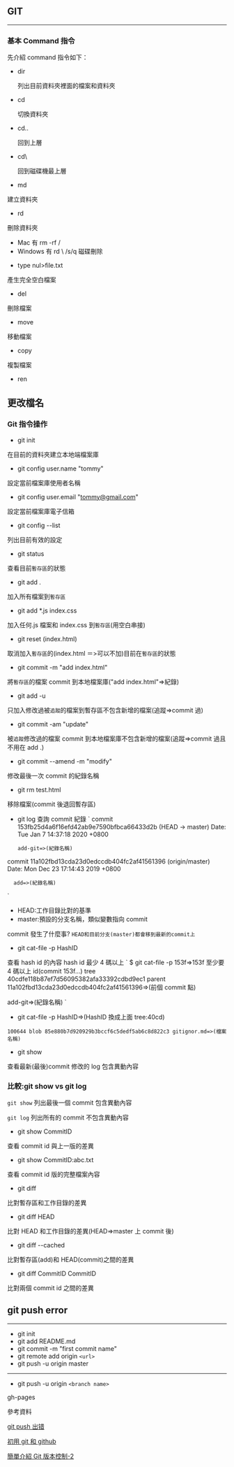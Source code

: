 ## GIT

---

### 基本 Command 指令

先介紹 command 指令如下：

- dir

  列出目前資料夾裡面的檔案和資料夾

- cd

  切換資料夾

- cd..

  回到上層

* cd\

  回到磁碟機最上層

- md

建立資料夾

- rd

刪除資料夾

- Mac 有 rm -rf /
- Windows 有 rd \ /s/q
  磁碟刪除

* type nul>file.txt

產生完全空白檔案

- del

刪除檔案

- move

移動檔案

- copy

複製檔案

- ren

## 更改檔名

### Git 指令操作

- git init

在目前的資料夾建立本地端檔案庫

- git config user.name "tommy"

設定當前檔案庫使用者名稱

- git config user.email "tommy@gmail.com"

設定當前檔案庫電子信箱

- git config --list

列出目前有效的設定

- git status

查看目前`暫存區`的狀態

- git add .

加入所有檔案到`暫存區`

- git add \*.js index.css

加入任何.js 檔案和 index.css 到`暫存區`(用空白串接)

- git reset (index.html)

取消加入`暫存區`的(index.html ＝>可以不加)目前在`暫存區`的狀態

- git commit -m "add index.html"

將`暫存區`的檔案 commit 到本地檔案庫("add index.html"=>紀錄)

- git add -u

只加入修改過被`追蹤`的檔案到暫存區不包含新增的檔案(追蹤=>commit 過)

- git commit -am "update"

被`追蹤`修改過的檔案 commit 到本地檔案庫不包含新增的檔案(追蹤=>commit 過且不用在 add .)

- git commit --amend -m "modify"

修改最後一次 commit 的紀錄名稱

- git rm test.html

移除檔案(commit 後退回暫存區)

- git log
  查詢 commit 紀錄
  `
  commit 153fb25d4a6f16efd42ab9e7590bfbca66433d2b (HEAD -> master)
  Date: Tue Jan 7 14:37:18 2020 +0800

      add-git=>(紀錄名稱)

commit 11a102fbd13cda23d0edccdb404fc2af41561396 (origin/master)
Date: Mon Dec 23 17:14:43 2019 +0800

      add=>(紀錄名稱)

`

- HEAD:工作目錄比對的基準
- master:預設的分支名稱，類似變數指向 commit

commit 發生了什麼事?
`HEAD和目前分支(master)都會移到最新的commit上`

- git cat-file -p HashID

查看 hash id 的內容 hash id 最少 4 碼以上
`
\$ git cat-file -p 153f=>153f 至少要 4 碼以上 id(commit 153f...)
tree 40cdfe118b87ef7d56095382afa33392cdbd9ec1
parent 11a102fbd13cda23d0edccdb404fc2af41561396=>(前個 commit 點)

add-git=>(紀錄名稱)
`

- git cat-file -p HashID=>(HashID 換成上面 tree:40cd)

`100644 blob 85e880b7d920929b3bccf6c5dedf5ab6c8d822c3 gitignor.md=>(檔案名稱)`

- git show

查看最新(最後)commit 修改的 log 包含異動內容

### 比較:git show vs git log

`git show`
列出最後一個 commit 包含異動內容

`git log`
列出所有的 commit 不包含異動內容

- git show CommitID

查看 commit id 與上一版的差異

- git show CommitID:abc.txt

查看 commit id 版的完整檔案內容

- git diff

比對暫存區和工作目錄的差異

- git diff HEAD

比對 HEAD 和工作目錄的差異(HEAD=>master 上 commit 後)

- git diff --cached

比對暫存區(add)和 HEAD(commit)之間的差異

- git diff CommitID CommitID

比對兩個 commit id 之間的差異

## git push error

---

- git init
- git add README.md
- git commit -m "first commit name"
- git remote add origin `<url>`
- git push -u origin master

---

- git push -u origin `<branch name>`

gh-pages

參考資料

[git push 出错](https://www.crifan.com/git_push_error_failed_to_push_some_refs_to/)

[初用 git 和 github](https://noootown.wordpress.com/2015/06/19/git-first-use/)

[簡單介紹 Git 版本控制-2](https://slides.com/yi-tailin/git#/)
